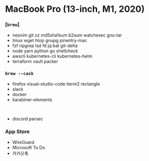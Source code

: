 MacBook Pro (13-inch, M1, 2020)
========

### [`brew`]
- neovim git xz md5sha1sum b2sum watchexec gnu-tar
- tmux wget htop gnupg pinentry-mac
- fzf ripgrep lsd fd jq bat git-delta
- node yarn python go shellcheck
- awscli kubernetes-cli kubernetes-helm
- terraform vault packer

### `brew --cask`
- firefox visual-studio-code iterm2 rectangle
- slack
- docker
- karabiner-elements

&nbsp;

- discord parsec

### App Store
- WireGuard
- Microsoft To Do
- 카카오톡
